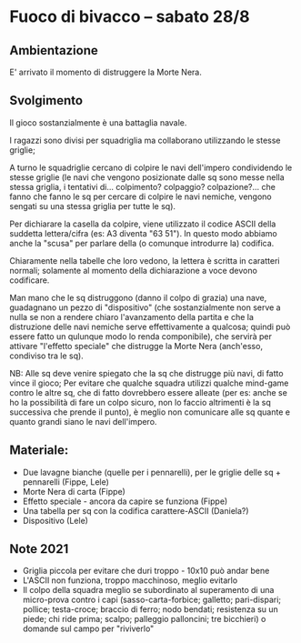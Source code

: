 # Fuoco di bivacco – sabato 28/8

## Ambientazione ##

E' arrivato il momento di distruggere la Morte Nera.
    
## Svolgimento ##

Il gioco sostanzialmente è una battaglia navale.

I ragazzi sono divisi per squadriglia ma collaborano utilizzando le stesse griglie;

A turno le squadriglie cercano di colpire le navi dell'impero condividendo le stesse griglie (le navi che vengono posizionate dalle sq sono messe nella stessa griglia, i tentativi di... colpimento? colpaggio? colpazione?... che fanno che fanno le sq per cercare di colpire le navi nemiche, vengono sengati su una stessa griglia per tutte le sq).
    
Per dichiarare la casella da colpire, viene utilizzato il codice ASCII della suddetta lettera/cifra (es: A3 diventa "63 51"). In questo modo abbiamo anche la "scusa" per parlare della (o comunque introdurre la) codifica.

Chiaramente nella tabelle che loro vedono, la lettera è scritta in caratteri normali; solamente al momento della dichiarazione a voce devono codificare.
    
Man mano che le sq distruggono (danno il colpo di grazia) una nave, guadagnano un pezzo di "dispositivo" (che sostanzialmente non serve a nulla se non a rendere chiaro l'avanzamento della partita e che la distruzione delle navi nemiche serve effettivamente a qualcosa; quindi può essere fatto un qulunque modo lo renda componibile), che servirà per attivare "l'effetto speciale" che distrugge la Morte Nera (anch'esso, condiviso tra le sq).
    
NB: Alle sq deve venire spiegato che la sq che distrugge più navi, di fatto vince il gioco;
Per evitare che qualche squadra utilizzi qualche mind-game contro le altre sq, che di fatto dovrebbero essere alleate (per es: anche se ho la possibilità di fare un colpo sicuro, non lo faccio altrimenti è la sq successiva che prende il punto), è meglio non comunicare alle sq quante e quanto grandi siano le navi dell'impero.
    
## Materiale: ##
- Due lavagne bianche (quelle per i pennarelli), per le griglie delle sq + pennarelli (Fippe, Lele)
- Morte Nera di carta (Fippe)
- Effetto speciale - ancora da capire se funziona (Fippe)
- Una tabella per sq con la codifica carattere-ASCII (Daniela?)
- Dispositivo (Lele)

## Note 2021
- Griglia piccola per evitare che duri troppo - 10x10 può andar bene
- L'ASCII non funziona, troppo macchinoso, meglio evitarlo
- Il colpo della squadra meglio se subordinato al superamento di una micro-prova contro i capi (sasso-carta-forbice; galletto; pari-dispari; pollice; testa-croce; braccio di ferro; nodo bendati; resistenza su un piede; chi ride prima; scalpo; palleggio palloncini; tre bicchieri) o domande sul campo per "riviverlo"

